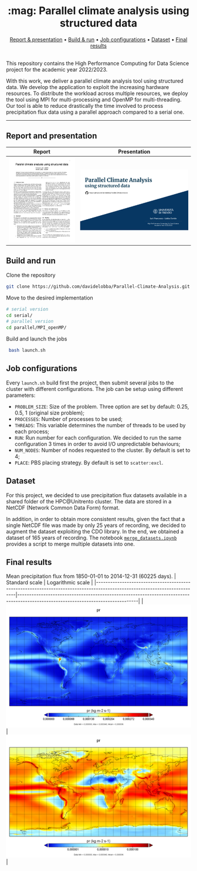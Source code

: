 <div align="center">
  <h1 align="center">:mag: Parallel climate analysis using structured data</h1>
  <p align="center"> 
  </p>
</div>

<div align="center">
    <a href=#report-and-presentation>Report & presentation</a>
    •
    <a href=#build-and-run>Build & run</a>
    •
    <a href=#job-configurations>Job configurations</a>
    •
    <a href=#dataset>Dataset</a>
    •
    <a href=#final-results >Final results</a>
</div>
<br>

This repository contains the High Performance Computing for Data Science project for the academic year 2022/2023.

With this work, we deliver a parallel climate analysis tool using structured data. We develop the application to exploit the increasing hardware resources. To distribute the workload across multiple resources, we deploy the tool using MPI for multi-processing and OpenMP for multi-threading. Our tool is able to reduce drastically the time involved to process precipitation flux data using a parallel approach compared to a serial one.

---
## Report and presentation
| <b>Report</b> | <b>Presentation</b> |
|--------------------------------------------------------------------------------------------------------------------------|---------------------------------------------------------------------------------------------------------------------------------|
| [![](assets/report_thumbnail.png)](report.pdf)              | [![](assets/presentation_thumbnail.png)](presentation.pdf)         |

## Build and run
Clone the repository

   ```sh
   git clone https://github.com/davidelobba/Parallel-Climate-Analysis.git
   ```
Move to the desired implementation

   ```sh
   # serial version
   cd serial/
   # parallel version
   cd parallel/MPI_openMP/
   ```
Build and launch the jobs
  ```sh
   bash launch.sh
   ```

## Job configurations
Every ```launch.sh``` build first the project, then submit several jobs to the cluster with different configurations. The job can be setup using different parameters:

- ```PROBLEM_SIZE```: Size of the problem. Three option are set by default: 0.25, 0.5, 1 (original size problem);
- ```PROCESSES```: Number of processes to be used;
- ```THREADS```: This variable determines the number of threads to be used by each process;
- ```RUN```: Run number for each configuration. We decided to run the same configuration 3 times in order to avoid I/O unpredictable behaviours;
- ```NUM_NODES```: Number of nodes requested to the cluster. By default is set to 4;
- ```PLACE```: PBS placing strategy. By default is set to ```scatter:excl```.

## Dataset
For this project, we decided to use precipitation flux datasets available in a shared folder of the HPC@Unitrento cluster. The data are stored in a NetCDF (Network Common Data Form) format.

In addition, in order to obtain more consistent results, given the fact that a single NetCDF file was made by only 25 years of recording, we decided to augment the dataset exploiting the CDO library. In the end, we obtained a dataset of 165 years of recording.
The notebook [```merge_datasets.ipynb```](utils/merge_datasets.ipynb) provides a script to merge multiple datasets into one.

## Final results
Mean precipitation flux from 1850-01-01 to 2014-12-31 (60225 days).
| Standard scale | Logarithmic scale |
|--------------------------------------------------------------------------------------------------------------------------|---------------------------------------------------------------------------------------------------------------------------------|
| [![](assets/precipitation_flux.png)](assets/precipitation_flux.png)              | [![](assets/precipitation_flux_logarithmic_scale.png)](assets/precipitation_flux_logarithmic_scale.png)         |
